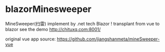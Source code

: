 # blazorMinesweeper
MineSweeper(扫雷) implement by .net tech Blazor !
transplant from vue to blazor
see the demo
http://chituxq.com:8001/

original vue app source:
https://github.com/jiangshanmeta/mineSweeper-vue
